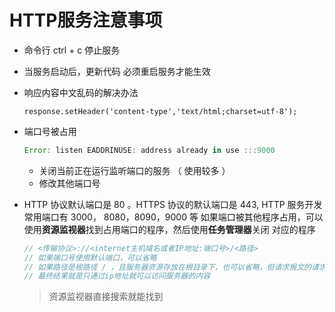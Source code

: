 # HTTP服务注意事项

- 命令行 ctrl + c 停止服务

- 当服务启动后，更新代码 必须重启服务才能生效

- 响应内容中文乱码的解决办法

  ```JS
  response.setHeader('content-type','text/html;charset=utf-8');
  ```

- 端口号被占用

  ```js
  Error: listen EADDRINUSE: address already in use :::9000
  ```

  - 关闭当前正在运行监听端口的服务 （ 使用较多 ）
  - 修改其他端口号

- HTTP 协议默认端口是 80 。HTTPS 协议的默认端口是 443, HTTP 服务开发常用端口有 3000， 8080，8090，9000 等 如果端口被其他程序占用，可以使用**资源监视器**找到占用端口的程序，然后使用**任务管理器**关闭 对应的程序

  ```js
  // <传输协议>://<internet主机域名或者IP地址:端口号>/<路径>
  // 如果端口号使用默认端口，可以省略
  // 如果路径是根路径 / ，且服务器资源存放在根目录下，也可以省略，但请求报文的请求首行可以看到其实访问的是根目录 /
  // 最终结果就是只通过ip地址就可以访问服务器的内容
  ```

  > 资源监视器直接搜索就能找到
